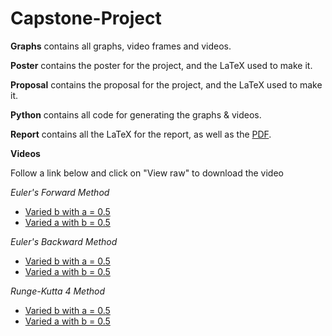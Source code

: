 # Capstone-Project

**Graphs** contains all graphs, video frames and videos.

**Poster** contains the poster for the project, and the LaTeX used to make it.

**Proposal** contains the proposal for the project, and the LaTeX used to make it.

**Python** contains all code for generating the graphs & videos.

**Report** contains all the LaTeX for the report, as well as the [PDF](Report/report.pdf).

**Videos**

Follow a link below and click on "View raw" to download the video

*Euler's Forward Method*
- [Varied b with a = 0.5](https://github.com/CianJDuggan/Capstone-Project/blob/main/Graphs/Stability%20Regions/Videos/Varied%20b/Euler's%20Forward/a%3D0.5/video.mp4)
- [Varied a with b = 0.5](https://github.com/CianJDuggan/Capstone-Project/blob/main/Graphs/Stability%20Regions/Videos/Varied%20a/Euler's%20Forward/b%3D0.5/video.mp4)

*Euler's Backward Method*
- [Varied b with a = 0.5](https://github.com/CianJDuggan/Capstone-Project/blob/main/Graphs/Stability%20Regions/Videos/Varied%20b/Euler's%20Backward/a%3D0.5/video.mp4)
- [Varied a with b = 0.5](https://github.com/CianJDuggan/Capstone-Project/blob/main/Graphs/Stability%20Regions/Videos/Varied%20a/Euler's%20Backward/b%3D0.5/video.mp4)

*Runge-Kutta 4 Method*
- [Varied b with a = 0.5](https://github.com/CianJDuggan/Capstone-Project/blob/main/Graphs/Stability%20Regions/Videos/Varied%20b/Runge-Kutta%204/a%3D0.5/video.mp4)
- [Varied a with b = 0.5](https://github.com/CianJDuggan/Capstone-Project/blob/main/Graphs/Stability%20Regions/Videos/Varied%20a/Runge-Kutta%204/b%3D0.5/video.mp4)
